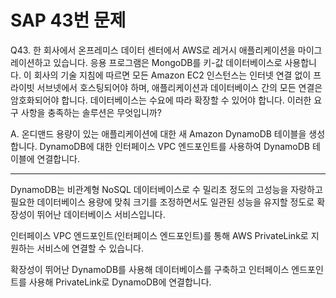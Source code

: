 # SAP 43번 문제

Q43. 한 회사에서 온프레미스 데이터 센터에서 AWS로 레거시 애플리케이션을 마이그레이션하고 있습니다. 응용 프로그램은 MongoDB를 키-값 데이터베이스로 사용합니다. 이 회사의 기술 지침에 따르면 모든 Amazon EC2 인스턴스는 인터넷 연결 없이 프라이빗 서브넷에서 호스팅되어야 하며, 애플리케이션과 데이터베이스 간의 모든 연결은 암호화되어야 합니다. 데이터베이스는 수요에 따라 확장할 수 있어야 합니다.
이러한 요구 사항을 충족하는 솔루션은 무엇입니까?

A. 온디맨드 용량이 있는 애플리케이션에 대한 새 Amazon DynamoDB 테이블을 생성합니다. DynamoDB에 대한 인터페이스 VPC 엔드포인트를 사용하여 DynamoDB 테이블에 연결합니다.

---

DynamoDB는 비관계형 NoSQL 데이터베이스로 수 밀리초 정도의 고성능을 자랑하고 필요한 데이터베이스 용량에 맞춰 크기를 조정하면서도 일관된 성능을 유지할 정도로 확장성이 뛰어난 데이터베이스 서비스입니다.

인터페이스 VPC 엔드포인트(인터페이스 엔드포인트)를 통해 AWS PrivateLink로 지원하는 서비스에 연결할 수 있습니다.

확장성이 뛰어난 DynamoDB를 사용해 데이터베이스를 구축하고 인터페이스 엔드포인트를 사용해 PrivateLink로 DynamoDB에 연결합니다.
